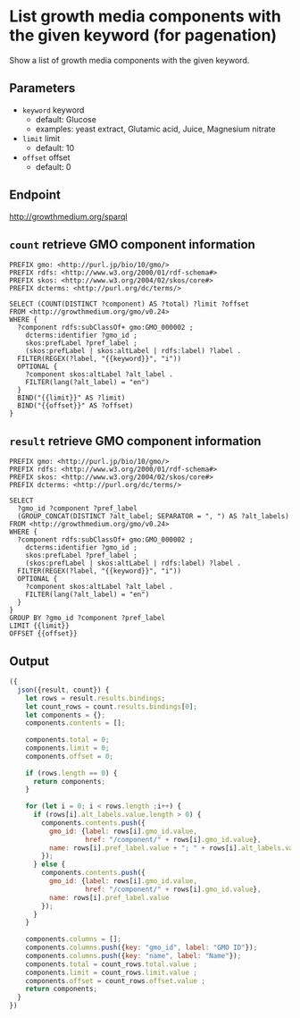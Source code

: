# List growth media components with the given keyword (for pagenation)

Show a list of growth media components with the given keyword.

## Parameters

* `keyword` keyword
  * default: Glucose
  * examples: yeast extract, Glutamic acid, Juice, Magnesium nitrate
* `limit` limit
  * default: 10
* `offset` offset
  * default: 0

## Endpoint

http://growthmedium.org/sparql

## `count` retrieve GMO component information

```sparql
PREFIX gmo: <http://purl.jp/bio/10/gmo/>
PREFIX rdfs: <http://www.w3.org/2000/01/rdf-schema#>
PREFIX skos: <http://www.w3.org/2004/02/skos/core#>
PREFIX dcterms: <http://purl.org/dc/terms/>

SELECT (COUNT(DISTINCT ?component) AS ?total) ?limit ?offset
FROM <http://growthmedium.org/gmo/v0.24>
WHERE {
  ?component rdfs:subClassOf+ gmo:GMO_000002 ;
    dcterms:identifier ?gmo_id ;
    skos:prefLabel ?pref_label ;
    (skos:prefLabel | skos:altLabel | rdfs:label) ?label .
  FILTER(REGEX(?label, "{{keyword}}", "i"))
  OPTIONAL {
    ?component skos:altLabel ?alt_label .
    FILTER(lang(?alt_label) = "en")
  }
  BIND("{{limit}}" AS ?limit)
  BIND("{{offset}}" AS ?offset)
}
```

## `result` retrieve GMO component information

```sparql
PREFIX gmo: <http://purl.jp/bio/10/gmo/>
PREFIX rdfs: <http://www.w3.org/2000/01/rdf-schema#>
PREFIX skos: <http://www.w3.org/2004/02/skos/core#>
PREFIX dcterms: <http://purl.org/dc/terms/>

SELECT
  ?gmo_id ?component ?pref_label
  (GROUP_CONCAT(DISTINCT ?alt_label; SEPARATOR = ", ") AS ?alt_labels)
FROM <http://growthmedium.org/gmo/v0.24>
WHERE {
  ?component rdfs:subClassOf+ gmo:GMO_000002 ;
    dcterms:identifier ?gmo_id ;
    skos:prefLabel ?pref_label ;
    (skos:prefLabel | skos:altLabel | rdfs:label) ?label .
  FILTER(REGEX(?label, "{{keyword}}", "i"))
  OPTIONAL {
    ?component skos:altLabel ?alt_label .
    FILTER(lang(?alt_label) = "en")
  }
}
GROUP BY ?gmo_id ?component ?pref_label
LIMIT {{limit}}
OFFSET {{offset}}
```

## Output

```javascript
({
  json({result, count}) {
    let rows = result.results.bindings;
    let count_rows = count.results.bindings[0];
    let components = {};
    components.contents = [];
    
    components.total = 0;
    components.limit = 0;
    components.offset = 0;
    
    if (rows.length == 0) {
      return components;
    }
    
    for (let i = 0; i < rows.length ;i++) {
      if (rows[i].alt_labels.value.length > 0) {
        components.contents.push({
          gmo_id: {label: rows[i].gmo_id.value,
                   href: "/component/" + rows[i].gmo_id.value},
          name: rows[i].pref_label.value + "; " + rows[i].alt_labels.value
        });
      } else {
        components.contents.push({
          gmo_id: {label: rows[i].gmo_id.value,
                   href: "/component/" + rows[i].gmo_id.value},
          name: rows[i].pref_label.value
        });
      }
    }
    
    components.columns = [];
    components.columns.push({key: "gmo_id", label: "GMO ID"});
    components.columns.push({key: "name", label: "Name"});
    components.total = count_rows.total.value ;
    components.limit = count_rows.limit.value ;
    components.offset = count_rows.offset.value ;
    return components;
  }
})
```
